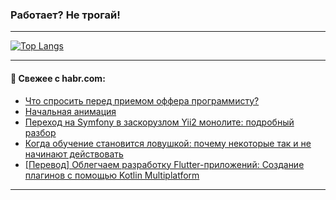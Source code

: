 ### Работает? Не трогай!

---
<!--
#### 🛠️ Technical stack:

![Java](https://img.shields.io/badge/Java-informational?logo=Oracle&style=flat&logoColor=white&color=FF4500)
![Kotlin](https://img.shields.io/badge/Kotlin-informational?logo=Kotlin&style=flat&logoColor=white&color=774D97)
![TS](https://img.shields.io/badge/TypeScript-informational?logo=typeScript&style=flat&logoColor=black&color=017acc)
![Python](https://img.shields.io/badge/Python-informational?logo=Python&style=flat&logoColor=black&color=ffdd54) <br>
![Spring](https://img.shields.io/badge/Spring-informational?logo=Spring&style=flat&logoColor=white&color=6DB33F) 
![SpringBoot](https://img.shields.io/badge/SpringBoot-informational?logo=SpringBoot&style=flat&logoColor=white&color=6DB33F)
![Nest](https://img.shields.io/badge/NestJS-informational?logo=NestJS&style=flat&logoColor=white&color=E0234E) 
![NodeJS](https://img.shields.io/badge/NodeJS-informational?logo=node.js&style=flat&logoColor=white&color=70A760)<br>
![PostgreSQL](https://img.shields.io/badge/PostgreSQL-informational?logo=PostgreSQL&style=flat&logoColor=white&color=DAA520)
![MongoDB](https://img.shields.io/badge/MongoDB-informational?logo=MongoDB&style=flat&logoColor=white&color=870000)
![Apache](https://img.shields.io/badge/Apache-informational?logo=apache&style=flat&logoColor=white&color=f74e28)

___ 
-->

<!--- #### 🛠️ : --->

[![Top Langs](https://github-readme-stats-82jvfl3w3-advtsettinggmailcoms-projects.vercel.app/api/top-langs/?username=zloylis&langs_count=10&hide_title=true&title_color=e6edf3&size_weight=0.5&count_weight=0.5&layout=compact&hide_progress=true&hide_border=true&theme=dracula)](https://github.com/zloylis)

<!---


####  :octocat:&nbsp;&nbsp; Статистика:

![GitHub stats](https://github-readme-stats-u2qms2cxw-advtsettinggmailcoms-projects.vercel.app/api?username=zloylis&show_icons=true&hide_border=true&theme=dracula&title_color=e6edf3&include_all_commits=true&count_private=true&hide_rank=false&hide_title=true&rank_icon=github)
-->
---

#### 💬 Свежее с habr.com:

<!-- BLOG-POST-LIST:START -->
- [Что спросить перед приемом оффера программисту?](https://habr.com/ru/articles/877468/?utm_source=habrahabr&utm_medium=rss&utm_campaign=877468)
- [Начальная анимация](https://habr.com/ru/articles/880248/?utm_source=habrahabr&utm_medium=rss&utm_campaign=880248)
- [Переход на Symfony в заскорузлом Yii2 монолите: подробный разбор](https://habr.com/ru/articles/880196/?utm_source=habrahabr&utm_medium=rss&utm_campaign=880196)
- [Когда обучение становится ловушкой: почему некоторые так и не начинают действовать](https://habr.com/ru/articles/880178/?utm_source=habrahabr&utm_medium=rss&utm_campaign=880178)
- [[Перевод] Облегчаем разработку Flutter-приложений: Создание плагинов с помощью Kotlin Multiplatform](https://habr.com/ru/companies/otus/articles/880174/?utm_source=habrahabr&utm_medium=rss&utm_campaign=880174)
<!-- BLOG-POST-LIST:END -->

---
